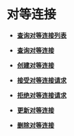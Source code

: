 # 对等连接<a name="vpc_peering_0000"></a>

-   **[查询对等连接列表](查询对等连接列表.md)**  

-   **[查询对等连接](查询对等连接.md)**  

-   **[创建对等连接](创建对等连接.md)**  

-   **[接受对等连接请求](接受对等连接请求.md)**  

-   **[拒绝对等连接请求](拒绝对等连接请求.md)**  

-   **[更新对等连接](更新对等连接.md)**  

-   **[删除对等连接](删除对等连接.md)**  


